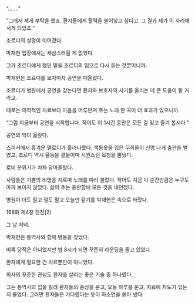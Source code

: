 “…….”

“그래서 제게 부탁을 했죠. 환자들에게 활력을 불어넣고 싶다고. 그 결과 제가 이 자리에 서게 되었죠.”

조르디의 설명이 이어졌다.

박재현 입장에서는 새삼스러울 게 없었다.

그가 조르디에게 했던 말을 조르디의 입으로 다시 듣는 것뿐이니까.

박재현은 조르디를 보자마자 공연을 떠올렸다.

조르디가 병원에서 공연을 갖는다면 환자와 보호자의 사기를 올리는 데 큰 도움이 될 거라고.

때로는 의학적인 치료보다 마음을 어루만져 주는 노래 한 곡이 더 효과가 있으니까.

“그럼 지금부터 공연을 시작합니다. 적어도 이 1시간 동안은 모든 걸 잊고 즐겨 봅시다.”

공연의 막이 올랐다.

스피커에서 흥겨운 멜로디가 흘러나왔다. 색동옷을 입은 무희들이 신명 나게 춤판을 벌였고, 조르디 역시 율동을 곁들이며 시원스런 목청을 뽐냈다.

로비 분위기가 차차 달아올랐다.

사람들은 기쁨의 비명을 지르며 노래를 따라 불렀다. 적어도 지금 이 순간만큼은 누구도 아파 보이지 않았다. 삶이 주는 충만함에 모든 것을 내던졌다.

병원이 더도 말고 덜도 말고 오늘만 같기를 박재현은 속으로 바랐다.

168화 제4장 진전(2)

그 날 저녁.

박재현은 통역사와 함께 병동을 찾았다.

비록 당직은 아니었지만 밤 8시가 되면 꾸준히 라운딩을 돌고 있었다.

환자에게 필요한 건 치료뿐만이 아니었다.

의사의 꾸준한 관심도 환자를 살리는 좋은 기술 중 하나였다.

그는 통역사의 입을 빌려 환자들의 증상을 묻고, 오늘 하루를 묻고, 치료에 차도가 있는지 물었다. 그러면 환자들은 기다렸다는 듯이 하소연을 쏟아 냈다.